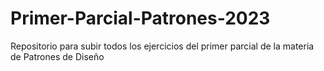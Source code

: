 # Primer-Parcial-Patrones-2023
Repositorio para subir todos los ejercicios del primer parcial de la materia de Patrones de Diseño

